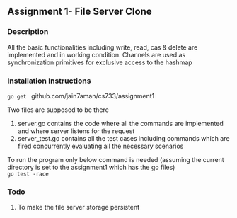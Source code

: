 ## Assignment 1- File Server Clone

### Description
All the basic functionalities including write, read, cas & delete are implemented and in working condition. Channels are used as synchronization primitives for exclusive access to the hashmap

### Installation Instructions
<code>go get </code> github.com/jain7aman/cs733/assignment1

Two files are supposed to be there <br/>
1. server.go contains the code where all the commands are implemented and where server listens for the request <br/>
2. server_test.go contains all the test cases including commands which are fired concurrently evaluating all the necessary scenarios

To run the program only below command is needed (assuming the current directory is set to the assignment1 which has the go files)
<br/><code>go test -race</code>


### Todo
1. To make the file server storage persistent